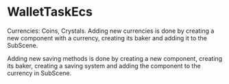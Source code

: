 # WalletTaskEcs

Currencies: Coins, Crystals.
Adding new currencies is done by creating a new component with a currency, creating its baker and adding it to the SubScene.

Adding new saving methods is done by creating a new component, creating its baker, creating a saving system and adding the component to the currency in SubScene.

